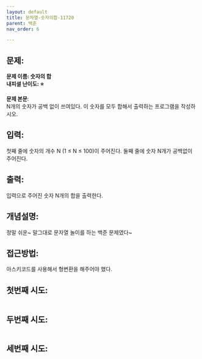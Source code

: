 ```yaml
---
layout: default
title: 문자열-숫자의합-11720
parent: 백준
nav_order: 6

---
```


## 문제:   
**문제 이름: 숫자의 합**  
**내피셜 난이도: :star:**  

**문제 본문**:  
N개의 숫자가 공백 없이 쓰여있다. 이 숫자를 모두 합해서 출력하는 프로그램을 작성하시오.  

## 입력:   
첫째 줄에 숫자의 개수 N (1 ≤ N ≤ 100)이 주어진다. 둘째 줄에 숫자 N개가 공백없이 주어진다.  

## 출력:   
입력으로 주어진 숫자 N개의 합을 출력한다.  

## 개념설명:   
정말 쉬운~ 말그대로 문자열 놀이를 하는 백준 문제였다~  

## 접근방법:   
아스키코드를 사용해서 형변환을 해주어야 했다.  

## 첫번째 시도:   
```java

``` 
## 두번째 시도:   
```java

``` 
## 세번째 시도:   
```java

``` 